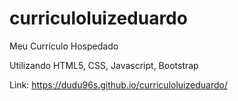 # curriculoluizeduardo
Meu  Currículo Hospedado

Utilizando HTML5, CSS, Javascript, Bootstrap

Link: https://dudu96s.github.io/curriculoluizeduardo/
